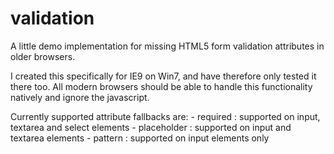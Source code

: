 validation
==========

A little demo implementation for missing HTML5 form validation attributes in older browsers.

I created this specifically for IE9 on Win7, and have therefore only tested it there too.
All modern browsers should be able to handle this functionality natively and ignore the javascript.

Currently supported attribute fallbacks are:
    - required : supported on input, textarea and select elements
    - placeholder : supported on input and textarea elements
    - pattern : supported on input elements only
